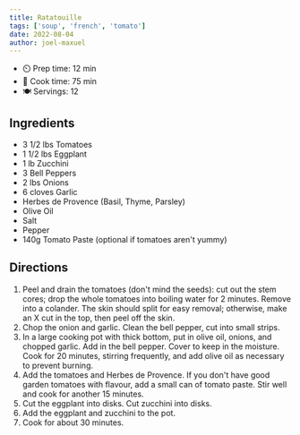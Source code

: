 ```yaml
---
title: Ratatouille
tags: ['soup', 'french', 'tomato']
date: 2022-08-04
author: joel-maxuel
---
```


- ⏲️ Prep time: 12 min
- 🍳 Cook time: 75 min
- 🍽️ Servings: 12

## Ingredients

- 3 1/2 lbs Tomatoes
- 1 1/2 lbs Eggplant
- 1 lb Zucchini
- 3 Bell Peppers
- 2 lbs Onions
- 6 cloves Garlic
- Herbes de Provence (Basil, Thyme, Parsley)
- Olive Oil
- Salt
- Pepper
- 140g Tomato Paste (optional if tomatoes aren't yummy)

## Directions

1. Peel and drain the tomatoes (don't mind the seeds): cut out the stem cores; drop the whole tomatoes into boiling
   water for 2 minutes. Remove into a colander. The skin should split for easy removal; otherwise, make an X cut in the
   top, then peel off the skin.
2. Chop the onion and garlic. Clean the bell pepper, cut into small strips.
3. In a large cooking pot with thick bottom, put in olive oil, onions, and chopped garlic. Add in the bell pepper. Cover
   to keep in the moisture. Cook for 20 minutes, stirring frequently, and add olive oil as necessary to prevent burning.
4. Add the tomatoes and Herbes de Provence. If you don't have good garden tomatoes with flavour, add a small can of
   tomato paste. Stir well and cook for another 15 minutes.
5. Cut the eggplant into disks. Cut zucchini into disks.
6. Add the eggplant and zucchini to the pot.
7. Cook for about 30 minutes.
